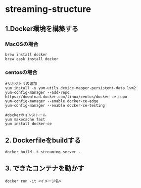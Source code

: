 # streaming-structure

## 1.Docker環境を構築する
### MacOSの場合
```
brew install docker
brew cask install docker
```

### centosの場合
```
#リポジトリの追加
yum install -y yum-utils device-mapper-persistent-data lvm2
yum-config-manager --add-repo https://download.docker.com/linux/centos/docker-ce.repo
yum-config-manager --enable docker-ce-edge
yum-config-manager --enable docker-ce-testing

#dockerのインストール
yum makecache fast
yum install docker-ce
```
## 2. Dockerfileをbuildする
```
docker build -t streaming-server .
```

## 3. できたコンテナを動かす

```
docker run -it <イメージ名>
```
